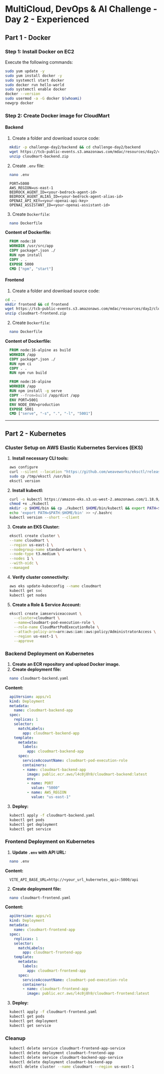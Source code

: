 # MultiCloud, DevOps & AI Challenge - Day 2 - Experienced

## Part 1 - Docker

### Step 1: Install Docker on EC2

Execute the following commands:

```sh
sudo yum update -y
sudo yum install docker -y
sudo systemctl start docker
sudo docker run hello-world
sudo systemctl enable docker
docker --version
sudo usermod -a -G docker $(whoami)
newgrp docker
```

### Step 2: Create Docker image for CloudMart

#### Backend

1. Create a folder and download source code:

  ```sh
    mkdir -p challenge-day2/backend && cd challenge-day2/backend
    wget https://tcb-public-events.s3.amazonaws.com/mdac/resources/day2/cloudmart-backend.zip
    unzip cloudmart-backend.zip
  ```

2. Create `.env` file:

  ```sh
    nano .env
  ```



  ```env
    PORT=5000
    AWS_REGION=us-east-1
    BEDROCK_AGENT_ID=<your-bedrock-agent-id>
    BEDROCK_AGENT_ALIAS_ID=<your-bedrock-agent-alias-id>
    OPENAI_API_KEY=<your-openai-api-key>
    OPENAI_ASSISTANT_ID=<your-openai-assistant-id>
  ```

3. Create `Dockerfile`:

  ```sh
    nano Dockerfile
  ```

  **Content of Dockerfile:**

  ```dockerfile
    FROM node:18
    WORKDIR /usr/src/app
    COPY package*.json ./
    RUN npm install
    COPY . .
    EXPOSE 5000
    CMD ["npm", "start"]
  ```

#### Frontend

1. Create a folder and download source code:

  ```sh
  cd ..
  mkdir frontend && cd frontend
  wget https://tcb-public-events.s3.amazonaws.com/mdac/resources/day2/cloudmart-frontend.zip
  unzip cloudmart-frontend.zip
  ```

2. Create `Dockerfile`:

  ```sh
    nano Dockerfile
  ```

  **Content of Dockerfile:**

  ```dockerfile
    FROM node:16-alpine as build
    WORKDIR /app
    COPY package*.json ./
    RUN npm ci
    COPY . .
    RUN npm run build

    FROM node:16-alpine
    WORKDIR /app
    RUN npm install -g serve
    COPY --from=build /app/dist /app
    ENV PORT=5001
    ENV NODE_ENV=production
    EXPOSE 5001
    CMD ["serve", "-s", ".", "-l", "5001"]
  ```

---

## Part 2 - Kubernetes

### Cluster Setup on AWS Elastic Kubernetes Services (EKS)

1. **Install necessary CLI tools:**

  ```sh
    aws configure
    curl --silent --location "https://github.com/weaveworks/eksctl/releases/latest/download/eksctl_$(uname -s)_amd64.tar.gz" | tar xz -C /tmp
    sudo cp /tmp/eksctl /usr/bin
    eksctl version
  ```

2. **Install kubectl:**

  ```sh
    curl -o kubectl https://amazon-eks.s3.us-west-2.amazonaws.com/1.18.9/2020-11-02/bin/linux/amd64/kubectl
    chmod +x ./kubectl
    mkdir -p $HOME/bin && cp ./kubectl $HOME/bin/kubectl && export PATH=$PATH:$HOME/bin
    echo 'export PATH=$PATH:$HOME/bin' >> ~/.bashrc
    kubectl version --short --client
  ```

3. **Create an EKS Cluster:**

  ```sh
    eksctl create cluster \
    --name cloudmart \
    --region us-east-1 \
    --nodegroup-name standard-workers \
    --node-type t3.medium \
    --nodes 1 \
    --with-oidc \
    --managed
  ```

4. **Verify cluster connectivity:**

  ```sh
    aws eks update-kubeconfig --name cloudmart
    kubectl get svc
    kubectl get nodes
  ```

5. **Create a Role & Service Account:**

  ```sh
    eksctl create iamserviceaccount \
      --cluster=cloudmart \
      --name=cloudmart-pod-execution-role \
      --role-name CloudMartPodExecutionRole \
      --attach-policy-arn=arn:aws:iam::aws:policy/AdministratorAccess \
      --region us-east-1 \
      --approve
  ```

### Backend Deployment on Kubernetes

1. **Create an ECR repository and upload Docker image.**
2. **Create deployment file:**

  ```sh
    nano cloudmart-backend.yaml
  ```

  **Content:**

  ```yaml
    apiVersion: apps/v1
    kind: Deployment
    metadata:
      name: cloudmart-backend-app
    spec:
      replicas: 1
      selector:
        matchLabels:
          app: cloudmart-backend-app
      template:
        metadata:
          labels:
            app: cloudmart-backend-app
        spec:
          serviceAccountName: cloudmart-pod-execution-role
          containers:
          - name: cloudmart-backend-app
            image: public.ecr.aws/l4c0j8h9/cloudmart-backend:latest
            env:
            - name: PORT
              value: "5000"
            - name: AWS_REGION
              value: "us-east-1"
  ```

3. **Deploy:**

  ```sh
    kubectl apply -f cloudmart-backend.yaml
    kubectl get pods
    kubectl get deployment
    kubectl get service
  ```

### Frontend Deployment on Kubernetes

1. **Update `.env` with API URL:**

  ```sh
    nano .env
  ```

**Content:**

  ```env
    VITE_API_BASE_URL=http://<your_url_kubernetes_api>:5000/api
  ```

2. **Create deployment file:**

  ```sh
    nano cloudmart-frontend.yaml
  ```

**Content:**

  ```yaml
    apiVersion: apps/v1
    kind: Deployment
    metadata:
      name: cloudmart-frontend-app
    spec:
      replicas: 1
      selector:
        matchLabels:
          app: cloudmart-frontend-app
      template:
        metadata:
          labels:
            app: cloudmart-frontend-app
        spec:
          serviceAccountName: cloudmart-pod-execution-role
          containers:
          - name: cloudmart-frontend-app
            image: public.ecr.aws/l4c0j8h9/cloudmart-frontend:latest
  ```

3. **Deploy:**

  ```sh
    kubectl apply -f cloudmart-frontend.yaml
    kubectl get pods
    kubectl get deployment
    kubectl get service
  ```

### Cleanup

```sh
  kubectl delete service cloudmart-frontend-app-service
  kubectl delete deployment cloudmart-frontend-app
  kubectl delete service cloudmart-backend-app-service
  kubectl delete deployment cloudmart-backend-app
  eksctl delete cluster --name cloudmart --region us-east-1
```

